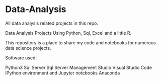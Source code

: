# Data-Analysis
All data analysis related projects in this repo.

Data Analysis Projects Using Python, Sql, Excel and a little R.

This repository is a place to share my code and notebooks for numerous data science projects.

Software used:

Python3
Sql Server
Sql Server Management Studio
Visual Studio Code
IPython environment and Jupyter notebooks
Anaconda
